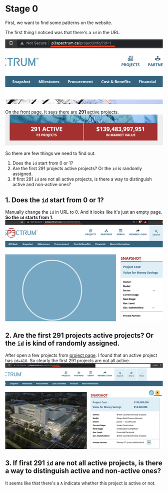 # Stage 0
First, we want to find some patterns on the website.

The first thing I noticed was that there's a `id` in the URL.

<img src=../imgs/s0_0.png alt="id in url" width="640" /></a>

On the front page. It says there are **291** active projects.
<img src=../imgs/s0_1.png alt="id in url" width="640" /></a>

So there are few things we need to find out.

1. Does the `id` start from 0 or 1?
2. Are the first 291 projects active projects? Or the `id` is randomly assigned.
3. If first 291 `id` are not all active projects, is there a way to distinguish active and non-active ones?

## 1. Does the `id` start from 0 or 1?
Manually change the `id` in URL to 0.
And it looks like it's just an empty page.
**So the `id` starts from 1**.
<img src=../imgs/s0_2.png alt="id in url" width="640" />

## 2. Are the first 291 projects active projects? Or the `id` is kind of randomly assigned.
After open a few projects from [project page](http://www.p3spectrum.ca/project/).
I found that an active project has `id=418`. So clearly the first 291 projects are not all active.
<img src=../imgs/s0_3.png alt="id in url" width="640" />

## 3. If first 291 `id` are not all active projects, is there a way to distinguish active and non-active ones?
It seems like that there's a `A` indicate whether this project is active or not.